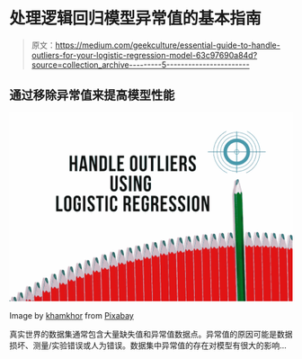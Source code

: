 # 处理逻辑回归模型异常值的基本指南

> 原文：<https://medium.com/geekculture/essential-guide-to-handle-outliers-for-your-logistic-regression-model-63c97690a84d?source=collection_archive---------5----------------------->

## 通过移除异常值来提高模型性能

![](img/136cad1731a844acddff9030fb7342c4.png)

Image by [khamkhor](https://pixabay.com/users/khamkhor-3614842/?utm_source=link-attribution&amp;utm_medium=referral&amp;utm_campaign=image&amp;utm_content=4269760) from [Pixabay](https://pixabay.com/?utm_source=link-attribution&amp;utm_medium=referral&amp;utm_campaign=image&amp;utm_content=4269760)

真实世界的数据集通常包含大量缺失值和异常值数据点。异常值的原因可能是数据损坏、测量/实验错误或人为错误。数据集中异常值的存在对模型有很大的影响…